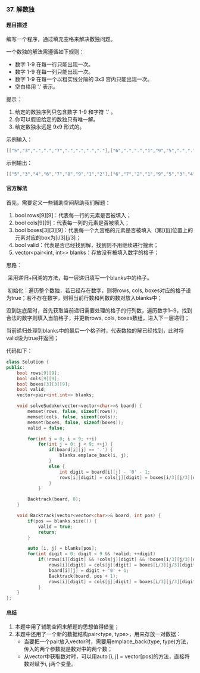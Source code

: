 ### 37. 解数独

#### 题目描述

编写一个程序，通过填充空格来解决数独问题。

一个数独的解法需遵循如下规则：

* 数字 1-9 在每一行只能出现一次。
* 数字 1-9 在每一列只能出现一次。
* 数字 1-9 在每一个以粗实线分隔的 3x3 宫内只能出现一次。
* 空白格用 '.' 表示。

提示：

1. 给定的数独序列只包含数字 1-9 和字符 '.' 。
2. 你可以假设给定的数独只有唯一解。
3. 给定数独永远是 9x9 形式的。

示例输入：

```c++
[["5","3",".",".","7",".",".",".","."],["6",".",".","1","9","5",".",".","."],[".","9","8",".",".",".",".","6","."],["8",".",".",".","6",".",".",".","3"],["4",".",".","8",".","3",".",".","1"],["7",".",".",".","2",".",".",".","6"],[".","6",".",".",".",".","2","8","."],[".",".",".","4","1","9",".",".","5"],[".",".",".",".","8",".",".","7","9"]]
```

示例输出：

```c++
[["5","3","4","6","7","8","9","1","2"],["6","7","2","1","9","5","3","4","8"],["1","9","8","3","4","2","5","6","7"],["8","5","9","7","6","1","4","2","3"],["4","2","6","8","5","3","7","9","1"],["7","1","3","9","2","4","8","5","6"],["9","6","1","5","3","7","2","8","4"],["2","8","7","4","1","9","6","3","5"],["3","4","5","2","8","6","1","7","9"]]
```



#### 官方解法

首先，需要定义一些辅助空间帮助我们解题：

1. bool rows\[9][9]：代表每一行的元素是否被填入；
2. bool cols\[9][9]：代表每一列的元素是否被填入；
3. bool boxes\[3]\[3][9]：代表每一个九宫格的元素是否被填入（第[i]\[j]位置上的元素对应的box为[i/3]\[j/3]；
4. bool valid：代表是否已经找到解，找到则不用继续进行搜索；
5. vector<pair<int, int>> blanks：存放没有被填入数字的格子；

思路：

​	采用递归+回溯的方法，每一层递归填写一个blanks中的格子。

​	初始化：遍历整个数独，若已经存在数字，则将rows, cols, boxes对应的格子设为true；若不存在数字，则将当前行数和列数的数对放入blanks中；

​	没到达底层时，首先获取当前递归需要处理的格子的行列数，遍历数字1~9，找到合法的数字则填入当前格子，并更新rows, cols, boxes数组，进入下一层递归；

​	当前递归处理到blanks中的最后一个格子时，代表数独的解已经找到，此时将valid设为true并返回；

代码如下：

```c++
class Solution {
public:
    bool rows[9][9];
    bool cols[9][9];
    bool boxes[3][3][9];
    bool valid;
    vector<pair<int,int>> blanks;

    void solveSudoku(vector<vector<char>>& board) {
        memset(rows, false, sizeof(rows));
        memset(cols, false, sizeof(cols));
        memset(boxes, false, sizeof(boxes));
        valid = false;

        for(int i = 0; i < 9; ++i) 
            for(int j = 0; j < 9; ++j) {
                if(board[i][j] == '.') {
                    blanks.emplace_back(i, j);
                }
                else {
                    int digit = board[i][j] - '0' - 1;
                    rows[i][digit] = cols[j][digit] = boxes[i/3][j/3][digit] = true;
                }
            }

        Backtrack(board, 0);
    }

    void Backtrack(vector<vector<char>>& board, int pos) {
        if(pos == blanks.size()) {
            valid = true;
            return;
        }

        auto [i, j] = blanks[pos];
        for(int digit = 0; digit < 9 && !valid; ++digit) 
            if(!rows[i][digit] && !cols[j][digit] && !boxes[i/3][j/3][digit]) {
                rows[i][digit] = cols[j][digit] = boxes[i/3][j/3][digit] = true;
                board[i][j] = digit + '0' + 1;
                Backtrack(board, pos + 1);
                rows[i][digit] = cols[j][digit] = boxes[i/3][j/3][digit] = false;
            }
    }
};
```

#### 总结

1. 本题中用了辅助空间来解题的思想值得借鉴；
2. 本题中还用了一个新的数据结构pair<type, type>，用来存放一对数据：
   * 当要把一个pair放入vector时，需要用emplace_back(type, type)方法，传入的两个参数就是数对中的两个数；
   * 从vector中获取数对时，可以用auto [i, j] = vector[pos]的方法，直接将数对赋予i, j两个变量。